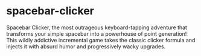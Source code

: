 # spacebar-clicker
Spacebar Clicker, the most outrageous keyboard-tapping adventure that transforms your simple spacebar into a powerhouse of point generation! This wildly addictive incremental game takes the classic clicker formula and injects it with absurd humor and progressively wacky upgrades.
